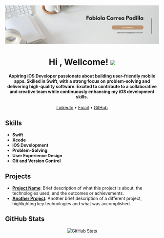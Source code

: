 ![Alt text](https://github.com/FabiolaCop33/FabiolaCop33/blob/main/White%20Minimalist%20Corporate%20Personal%20Profile%20LinkedIn%20Banner.png)
<h1 align="center"><b>Hi , Wellcome! </b><img src="https://media.giphy.com/media/hvRJCLFzcasrR4ia7z/giphy.gif" width="35"></h1>
<h4 align="center">
  Aspiring iOS Developer passionate about building user-friendly mobile apps. Skilled in Swift, with a strong focus on problem-solving and delivering high-quality software. Excited to contribute to a collaborative and creative team while continuously enhancing my iOS development skills.
</h4>

<p align="center">
  <a href="https://linkedin.com/in/yourprofile">LinkedIn</a> • 
  <a href="mailto:your.email@example.com">Email</a> • 
  <a href="https://github.com/yourprofile">GitHub</a>
</p>

## Skills

- **Swift**
- **Xcode**
- **iOS Development**
- **Problem-Solving**
- **User Experience Design**
- **Git and Version Control**

## Projects

- **[Project Name](https://github.com/yourproject)**: Brief description of what this project is about, the technologies used, and the outcomes or achievements.
- **[Another Project](https://github.com/anotherproject)**: Another brief description of a different project, highlighting key technologies and what was accomplished.

## GitHub Stats

<div align="center">
  <img src="https://github-readme-stats.vercel.app/api?username=yourusername&show_icons=true&theme=radical" alt="GitHub Stats">
</div>
